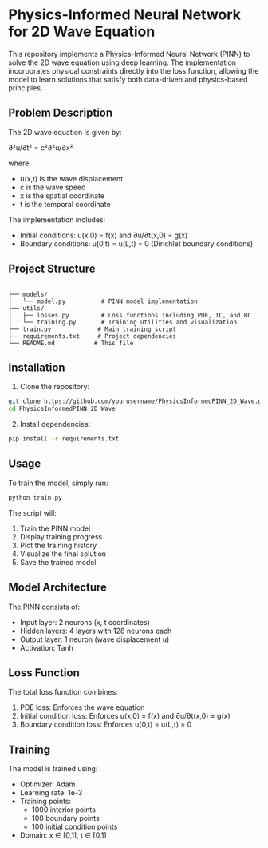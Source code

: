 
# Physics-Informed Neural Network for 2D Wave Equation

This repository implements a Physics-Informed Neural Network (PINN) to solve the 2D wave equation using deep learning. The implementation incorporates physical constraints directly into the loss function, allowing the model to learn solutions that satisfy both data-driven and physics-based principles.

## Problem Description

The 2D wave equation is given by:

∂²u/∂t² = c²∂²u/∂x²

where:
- u(x,t) is the wave displacement
- c is the wave speed
- x is the spatial coordinate
- t is the temporal coordinate

The implementation includes:
- Initial conditions: u(x,0) = f(x) and ∂u/∂t(x,0) = g(x)
- Boundary conditions: u(0,t) = u(L,t) = 0 (Dirichlet boundary conditions)

## Project Structure

```
.
├── models/
│   └── model.py          # PINN model implementation
├── utils/
│   ├── losses.py         # Loss functions including PDE, IC, and BC
│   └── training.py       # Training utilities and visualization
├── train.py             # Main training script
├── requirements.txt     # Project dependencies
└── README.md           # This file
```

## Installation

1. Clone the repository:
```bash
git clone https://github.com/yourusername/PhysicsInformedPINN_2D_Wave.git
cd PhysicsInformedPINN_2D_Wave
```

2. Install dependencies:
```bash
pip install -r requirements.txt
```

## Usage

To train the model, simply run:
```bash
python train.py
```

The script will:
1. Train the PINN model
2. Display training progress
3. Plot the training history
4. Visualize the final solution
5. Save the trained model

## Model Architecture

The PINN consists of:
- Input layer: 2 neurons (x, t coordinates)
- Hidden layers: 4 layers with 128 neurons each
- Output layer: 1 neuron (wave displacement u)
- Activation: Tanh

## Loss Function

The total loss function combines:
1. PDE loss: Enforces the wave equation
2. Initial condition loss: Enforces u(x,0) = f(x) and ∂u/∂t(x,0) = g(x)
3. Boundary condition loss: Enforces u(0,t) = u(L,t) = 0

## Training

The model is trained using:
- Optimizer: Adam
- Learning rate: 1e-3
- Training points:
  - 1000 interior points
  - 100 boundary points
  - 100 initial condition points
- Domain: x ∈ [0,1], t ∈ [0,1]


 



